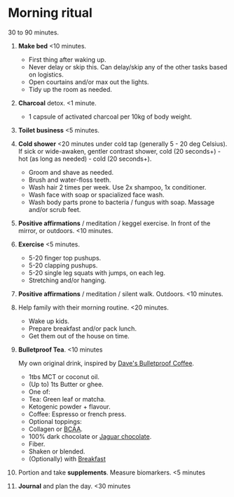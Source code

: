 # Morning ritual

30 to 90 minutes.

1. **Make bed** <10 minutes.

   - First thing after waking up.
   - Never delay or skip this.
     Can delay/skip any of the other tasks based on logistics.
   - Open courtains and/or max out the lights.
   - Tidy up the room as needed.

2. **Charcoal** detox. <1 minute.

   - 1 capsule of activated charcoal per 10kg of body weight.

3. **Toilet business** <5 minutes.

4. **Cold shower** <20 minutes under cold tap (generally 5 - 20 deg Celsius).
   If sick or wide-awaken, gentler contrast shower, cold (20 seconds+) - hot (as long as needed) - cold (20 seconds+).

   - Groom and shave as needed.
   - Brush and water-floss teeth.
   - Wash hair 2 times per week. Use 2x shampoo, 1x conditioner.
   - Wash face with soap or spacialized face wash.
   - Wash body parts prone to bacteria / fungus with soap. Massage and/or scrub feet.

5. **Positive affirmations** / meditation / keggel exercise.
   In front of the mirror, or outdoors. <10 minutes.

6. **Exercise** <5 minutes.

   - 5-20 finger top pushups.
   - 5-20 clapping pushups.
   - 5-20 single leg squats with jumps, on each leg.
   - Stretching and/or hanging.

7. **Positive affirmations** / meditation / silent walk. Outdoors. <10 minutes.

8. Help family with their morning routine. <20 minutes.

   - Wake up kids.
   - Prepare breakfast and/or pack lunch.
   - Get them out of the house on time.

9. **Bulletproof Tea**. <10 minutes

   My own original drink, inspired by [Dave's Bulletproof Coffee](https://www.bulletproof.com/recipes/bulletproof-diet-recipes/bulletproof-coffee-recipe/).

   - 1tbs MCT or coconut oil.
   - (Up to) 1ts Butter or ghee.
   - One of:
   - Tea: Green leaf or matcha.
   - Ketogenic powder + flavour.
   - Coffee: Espresso or french press.
   - Optional toppings:
   - Collagen or [BCAA](https://amzn.to/41ENnig).
   - 100% dark chocolate or [Jaguar chocolate](https://chocosoltraders.com/collections/jaguar-chocolate).
   - Fiber.
   - Shaken or blended.
   - (Optionally) with [Breakfast](../nutrition/breakfast.md)

10. Portion and take **supplements**. Measure biomarkers. <5 minutes

11. **Journal** and plan the day. <30 minutes

